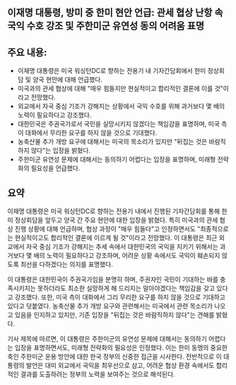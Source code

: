 ## 이재명 대통령, 방미 중 한미 현안 언급: 관세 협상 난항 속 국익 수호 강조 및 주한미군 유연성 동의 어려움 표명

## 주요 내용:
*   이재명 대통령은 미국 워싱턴DC로 향하는 전용기 내 기자간담회에서 한미 정상회담 및 양국 현안에 대해 언급했다.
*   미국과의 관세 협상에 대해 "매우 힘들지만 현실적이고 합리적인 결론에 이를 것"이라고 전망했다.
*   외교에서 자국 중심 기조가 강해지는 상황에서 국익 수호를 위해 과거보다 몇 배의 노력이 필요하다고 강조했다.
*   대한민국은 주권국가로서 국민을 실망시키지 않겠다는 책임감을 표명하며, 미국 측이 대화에서 무리한 요구를 하지 않을 것으로 기대했다.
*   농축산물 추가 개방 요구에 대해서는 미국의 목소리가 있지만 "뒤집는 것은 바람직하지 않다"는 입장을 밝혔다.
*   주한미군 유연성 문제에 대해서는 동의하기 어렵다는 입장을 표명하며, 미래형 전략화의 필요성을 언급했다.

## 요약

이재명 대통령은 미국 워싱턴DC로 향하는 전용기 내에서 진행된 기자간담회를 통해 한미 정상회담을 앞두고 양국 간 주요 현안에 대한 입장을 밝혔다. 특히 미국과의 관세 협상 진행 상황에 대해 언급하며, 협상 과정이 "매우 힘들다"고 인정하면서도 "최종적으로는 현실적이고도 합리적인 결론에 이르게 될 것"이라고 전망했다. 이 대통령은 최근 외교에서 자국 중심 기조가 강해지는 추세 속에서 대한민국의 국익을 지키기 위해서는 과거보다 몇 배의 노력이 필요하다고 강조하며, 어려운 상황 속에서도 국익이 훼손되지 않도록 최선을 다하겠다는 의지를 표명했다.

이 대통령은 대한민국이 주권국가임을 분명히 하며, 주권자인 국민이 기대하는 바를 충족시키지는 못하더라도 최소한 실망하게 해 드리지는 말아야겠다는 책임감을 갖고 있다고 강조했다. 또한, 미국 측이 대화에서 그리 무리한 요구를 하지 않을 것으로 기대하고 있다고 덧붙였다. 농축산물 추가 개방 요구와 관련해서는 미국에서 관련 목소리가 나오고 있음을 인지하고 있지만, 기존 입장을 "뒤집는 것은 바람직하지 않다"는 견해를 밝혔다.

기사 제목에 따르면, 이 대통령은 주한미군의 유연성 문제에 대해서는 동의하기 어렵다는 입장을 표명하면서도, 미래형 전략화의 필요성은 인정했다. 이는 한미 동맹의 중요한 축인 주한미군 운용 방안에 대한 한국 정부의 신중한 접근을 시사한다. 전반적으로 이 대통령의 발언은 대미 외교에서 국익을 최우선으로 삼고, 어려운 협상 환경 속에서도 합리적인 결과를 도출하려는 정부의 노력을 보여주는 것으로 해석된다.